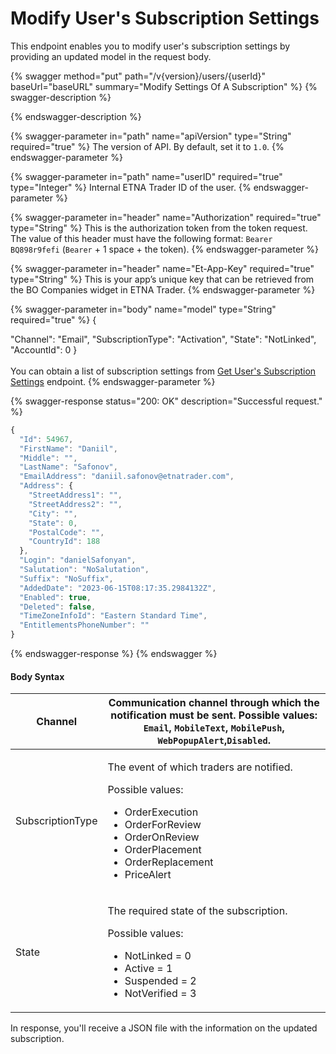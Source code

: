 # Modify User's Subscription Settings

This endpoint enables you to modify user's subscription settings by providing an updated model in the request body.&#x20;

{% swagger method="put" path="/v{version}/users/{userId}" baseUrl="baseURL" summary="Modify Settings Of A Subscription" %}
{% swagger-description %}

{% endswagger-description %}

{% swagger-parameter in="path" name="apiVersion" type="String" required="true" %}
The version of API. By default, set it to `1.0`.
{% endswagger-parameter %}

{% swagger-parameter in="path" name="userID" required="true" type="Integer" %}
Internal ETNA Trader ID of the user.
{% endswagger-parameter %}

{% swagger-parameter in="header" name="Authorization" required="true" type="String" %}
This is the authorization token from the token request. The value of this header must have the following format: `Bearer BQ898r9fefi` (`Bearer` + 1 space + the token).
{% endswagger-parameter %}

{% swagger-parameter in="header" name="Et-App-Key" required="true" type="String" %}
This is your app’s unique key that can be retrieved from the BO Companies widget in ETNA Trader.
{% endswagger-parameter %}

{% swagger-parameter in="body" name="model" type="String" required="true" %}
{&#x20;

"Channel": "Email", "SubscriptionType": "Activation", "State": "NotLinked", "AccountId": 0 } \
\
You can obtain a list of subscription settings from [Get User's Subscription Settings](broken-reference) endpoint.
{% endswagger-parameter %}

{% swagger-response status="200: OK" description="Successful request." %}
```javascript
{
  "Id": 54967,
  "FirstName": "Daniil",
  "Middle": "",
  "LastName": "Safonov",
  "EmailAddress": "daniil.safonov@etnatrader.com",
  "Address": {
    "StreetAddress1": "",
    "StreetAddress2": "",
    "City": "",
    "State": 0,
    "PostalCode": "",
    "CountryId": 188
  },
  "Login": "danielSafonyan",
  "Salutation": "NoSalutation",
  "Suffix": "NoSuffix",
  "AddedDate": "2023-06-15T08:17:35.2984132Z",
  "Enabled": true,
  "Deleted": false,
  "TimeZoneInfoId": "Eastern Standard Time",
  "EntitlementsPhoneNumber": ""
}
```
{% endswagger-response %}
{% endswagger %}

#### Body Syntax

| Channel          | Communication channel through which the notification must be sent. Possible values: `Email`, `MobileText`, `MobilePush`, `WebPopupAlert`,`Disabled`.                                                                    |
| ---------------- | ----------------------------------------------------------------------------------------------------------------------------------------------------------------------------------------------------------------------- |
| SubscriptionType | <p>The event of which traders are notified.</p><p>Possible values: </p><ul><li>OrderExecution</li><li>OrderForReview</li><li>OrderOnReview</li><li>OrderPlacement</li><li>OrderReplacement</li><li>PriceAlert</li></ul> |
| State            | <p>The required state of the subscription.</p><p>Possible values: </p><ul><li>NotLinked = 0</li><li>Active = 1</li><li>Suspended = 2</li><li>NotVerified = 3</li></ul>                                                  |

In response, you'll receive a JSON file with the information on the updated subscription.

&#x20;

